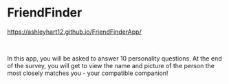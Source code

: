 # FriendFinder
https://ashleyhart12.github.io/FriendFinderApp/

<br>

In this app, you will be asked to answer 10 personality questions. At the end of the survey, you will get to view the name and picture of the person the most closely matches you - your compatible companion!
